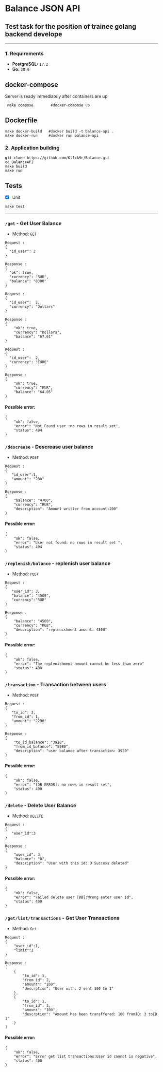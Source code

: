 # Balance JSON API
## Test task for the position of trainee golang backend develope

---
### 1. Requirements

* **PostgreSQL:** `17.2`
* **Go:** `20.0`

## docker-compose
Server is ready immediately after containers are up
```shell
 make compose        #docker-compose up
```

## Dockerfile 
```shell
make docker-build   #docker build -t balance-api .
make docker-run     #docker run balance-api
```

### 2. Application building

```shell
git clone https://github.com/Kl1ck9r/Balance.git 
cd BalanceAPI
make build 
make run 
```

## Tests
* [x] Unit 

```shell
make test 
```
---

### `/get` - Get User Balance

* Method: `GET`

```json5
Request :
{
  "id_user": 2 
}
```

```json5
Response :
{
  "ok": true,
  "currency": "RUB", 
  "balance": "8300" 
}
```

```json5
Request :
{
  "id_user":  2, 
  "currency": "Dollars"
}
```
```json5
Response :
{
    "ok": true,
    "currency": "Dollars",
    "balance": "67.61"
}
```


```json5
Request :
{
  "id_user":  2, 
  "currency": "EURO"
}
```

```json5
Response :
{
    "ok": true,
    "currency": "EUR",
    "balance": "64.05"
}
```


#### Possible error:

```json5
{
    "ok": false,
    "error": "Not Found user :no rows in result set",
    "status": 404
}
```

### `/descrease` - Descrease user balance 

* Method: `POST`

```json5
Request :
{
   "id_user":1,
   "amount": "200"
}
```
```json5
Response :
{
    "balance": "4700",
    "currency": "RUB",
    "description": "Amount writter from account:200"
}
```

#### Possible error:
```json5
{
    "ok": false,
    "error": "User not found: no rows in result set ",
    "status": 404
}
```


### `/replenish/balance` -  replenish user balance 

* Method: `POST`

```json5
Request :
{
   "user_id": 3,
   "balance": "4500",
   "currency":"RUB"
}
```

```json5
Response :
{
    "balance": "4500",
    "currency": "RUB",
    "description": "replenishment amount: 4500"
}
```
#### Possible error:

```json5
{
    "ok": false,
    "error": "The replenishment amount cannot be less than zero"
    "status": 400
}
```


### `/transaction` - Transaction between users 
* Method: `POST`

```json5
Request :
{
   "to_id": 3,
   "from_id": 1,
   "amount": "2290"
}
```

```json5
Response :
{
    "to_id_balance": "3920",
    "from_id_balance": "5080",
    "description": "user balance after transaction: 3920"
}
```
#### Possible error:

```json5
{
    "ok": false,
    "error": "[DB ERROR]: no rows in result set",
    "status": 400
}
```


### `/delete` -  Delete User Balance

* Method: `DELETE`

```json5
Request :
{
   "user_id":3
}
```

```json5
Response :
{
    "user_id": 3,
    "balance": "0",
    "description": "User with this id: 3 Success deleted"
}
```

#### Possible error:

```json5
{
    "ok": false,
    "error": "Failed delete user [DB]:Wrong enter user id",
    "status": 400
}
```

### `/get/list/transactions` -  Get User Transactions

* Method: `Get`

```json5
Request :
{
    "user_id":1,
    "limit":2
}
```

```json5
Response :
[
    {
        "to_id": 1,
        "from_id": 2,
        "amount": "100",
        "descrption": "User with: 2 sent 100 to 1"
    },
    {
        "to_id": 1,
        "from_id": 3,
        "amount": "100",
        "descrption": "Amount has been transffered: 100 fromID: 3 toID 1"
    }
]

```
#### Possible error:

```json5
{
    "ok": false,
    "error": "Error get list transactions:User id cannot is negative",
    "status": 400
}
```
